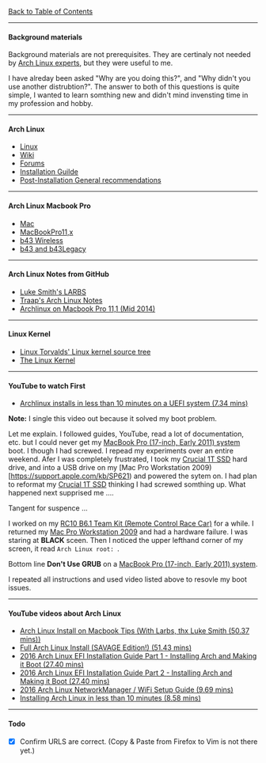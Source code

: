 [Back to Table of Contents](../README.md)
***

#### Background materials
Background materials are not prerequisites.  They are certinaly not needed by
[Arch Linux experts](https://www.archlinux.org), but they were useful to me.

I have alreday been asked "Why are you doing this?", and "Why didn't you use
another distrubtion?".  The answer to both of this questions is quite simple,
I wanted to learn somthing new and didn't mind invensting time in my profession
and hobby.

---
#### Arch Linux
* [Linux](https://www.archlinux.org)
* [Wiki](https://wiki.archlinux.org)
* [Forums](https://bbs.archlinux.org)
* [Installation Guilde](https://wiki.archlinux.org/index.php/Installation_guide)
* [Post-Installation General recommendations](https://wiki.archlinux.org/index.php/General_recommendations)

---
#### Arch Linux Macbook Pro
* [Mac](https://wiki.archlinux.org/index.php/Mac)
* [MacBookPro11,x](https://wiki.archlinux.org/index.php/MacBookPro11,x)
* [b43 Wireless](https://wireless.wiki.kernel.org/en/users/Drivers/b43#list_of_hardware)
* [b43 and b43Legacy](http://linuxwireless.sipsolutions.net/en/users/Drivers/b43/)

---
#### Arch Linux Notes from GitHub
* [Luke Smith's LARBS](https://github.com/LukeSmithxyz/LARBS)
* [Traap's Arch Linux Notes](https://github.com/Traap/archlinux)
* [Archlinux on Macbook Pro 11,1 (Mid 2014)](https://github.com/Kisuke-CZE/Archlinux-on-Macbook)

---
#### Linux Kernel
* [Linux Torvalds' Linux kernel source tree](https://github.com/trovalds/linux)
* [The Linux Kernel](https://www.kernel.org)

---
#### YouTube to watch First
* [Archlinux installs in less than 10 minutes on a UEFI system (7.34 mins)](https://www.youtube.com/watch?v=DfC5hgdtbWY)

**Note:** I single this video out because it solved my boot problem.

Let me explain.  I followed guides, YouTube, read a lot of documentation, etc.
but I could never get my [MacBook Pro (17-inch, Early 2011)
system](https://support.apple.com/kb/SP621) boot.  I though I had screwed.
I repead my experiments over an entire weekend.  Afer I was completely
frustrated, I took my [Crucial 1T SSD](www.curcial.com) hard drive, and into
a USB drive on my [Mac Pro Workstation 2009)[https://support.apple.com/kb/SP621) 
and powered the sytem on.  I had plan to reformat my [Crucial 1T
SSD](www.curcial.com) thinking I had screwed somthing up. What happened next
supprised me ....

Tangent for suspence ... 

I worked on my [RC10 B6.1 Team Kit (Remote Control Race Car)](https://www.associatedelectrnics.com/teamassociated/cars_and_trucsk/RC10B.1/Team)
for a while.  I returned my [Mac Pro Workstation 2009](https://support.apple.com/kb/SP621) and 
had a hardware failure. I was staring at **BLACK** sceen.  Then I noticed the upper lefthand
corner of my screen, it read `Arch Linux root: `.

Bottom line __Don't Use GRUB__ on a [MacBook Pro (17-inch, Early 2011) system](https://support.apple.com/kb/SP621).

I repeated all instructions and used video listed above to resovle my boot issues.

---
#### YouTube videos about Arch Linux 
* [Arch Linux Install on Macbook Tips (With Larbs, thx Luke Smith (50.37 mins))](https://www.youtube.com/watch?v=tOTR4wsqY1M)
* [Full Arch Linux Install (SAVAGE Edition!) (51.43 mins)](https://www.youtube.com/watch?v=4PBqpXO_UOc)
* [2016 Arch Linux EFI Installation Guide Part 1 - Installing Arch and Making it Boot (27.40 mins)](https://youtube.com/watch?v=OWBB8vtiz8)
* [2016 Arch Linux EFI Installation Guide Part 2 - Installing Arch and Making it Boot (27.40 mins)](https://youtube.com/watch?v=OWBB8vtiz8)
* [2016 Arch Linux NetworkManager / WiFi Setup Guide (9.69 mins)](https://youtube.com/watch?v=OWBB8vtiz8)
* [Installing Arch Linux in less than 10 minutes (8.58 mins)](https://youtube.com/watch?v=GKdPSGb9f5s&t=4s)

---
#### Todo
- [x] Confirm URLS are correct. (Copy & Paste from Firefox to Vim is not there yet.)
